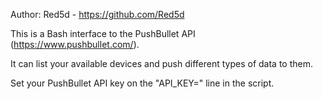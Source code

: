 Author: Red5d - https://github.com/Red5d


This is a Bash interface to the PushBullet API (https://www.pushbullet.com/).

It can list your available devices and push different types of data to them.

Set your PushBullet API key on the "API_KEY=" line in the script.
